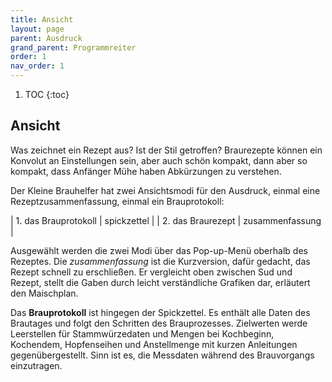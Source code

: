 ```yaml
---
title: Ansicht
layout: page
parent: Ausdruck
grand_parent: Programmreiter
order: 1
nav_order: 1
---
```


1. TOC
{:toc}

## Ansicht

Was zeichnet ein Rezept aus? Ist der Stil getroffen? Braurezepte können ein Konvolut an Einstellungen sein, aber auch schön kompakt, dann aber so kompakt, dass Anfänger Mühe haben Abkürzungen zu verstehen.

Der Kleine Brauhelfer hat zwei Ansichtsmodi für den Ausdruck, einmal eine Rezeptzusammenfassung, einmal ein Brauprotokoll:

| 1. das Brauprotokoll | spickzettel |
| 2. das Braurezept | zusammenfassung |

Ausgewählt werden die zwei Modi über das Pop-up-Menü oberhalb des Rezeptes. Die _zusammenfassung_ ist die Kurzversion, dafür gedacht, das Rezept schnell zu erschließen. Er vergleicht oben zwischen Sud und Rezept, stellt die Gaben durch leicht verständliche Grafiken dar, erläutert den Maischplan.

Das **Brauprotokoll** ist hingegen der Spickzettel. Es enthält alle Daten des Brautages und folgt den Schritten des Brauprozesses. Zielwerten werde Leerstellen für Stammwürzedaten und Mengen bei Kochbeginn, Kochendem, Hopfenseihen und Anstellmenge mit kurzen Anleitungen gegenübergestellt. Sinn ist es, die Messdaten während des Brauvorgangs einzutragen.
